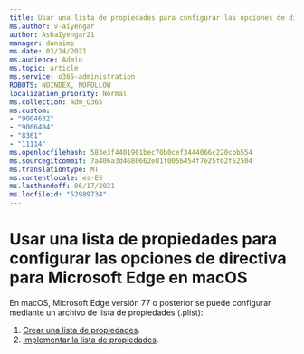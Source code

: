 ```yaml
---
title: Usar una lista de propiedades para configurar las opciones de directiva para Microsoft Edge en macOS
ms.author: v-aiyengar
author: AshaIyengar21
manager: dansimp
ms.date: 03/24/2021
ms.audience: Admin
ms.topic: article
ms.service: o365-administration
ROBOTS: NOINDEX, NOFOLLOW
localization_priority: Normal
ms.collection: Adm_O365
ms.custom:
- "9004632"
- "9006494"
- "8361"
- "11114"
ms.openlocfilehash: 583e3f4401901bec70b0cef3444066c220cbb554
ms.sourcegitcommit: 7a406a3d4680662e81f0056454f7e25fb2f52504
ms.translationtype: MT
ms.contentlocale: es-ES
ms.lasthandoff: 06/17/2021
ms.locfileid: "52989734"
---
```

# <a name="use-a-property-list-to-configure-the-policy-settings-for-microsoft-edge-on-macos"></a>Usar una lista de propiedades para configurar las opciones de directiva para Microsoft Edge en macOS

En macOS, Microsoft Edge versión 77 o posterior se puede configurar mediante un archivo de lista de propiedades (.plist):

1. [Crear una lista de propiedades](https://go.microsoft.com/fwlink/?linkid=2134726).
1. [Implementar la lista de propiedades](https://go.microsoft.com/fwlink/?linkid=2134727).

